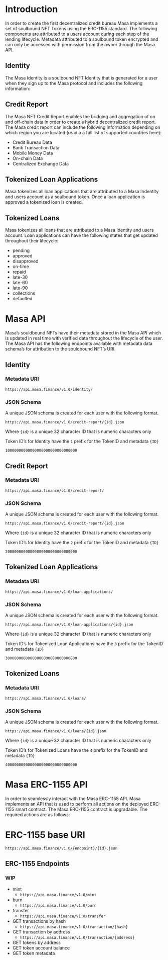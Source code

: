 # Introduction

In order to create the first decentralized credit bureau Masa implements a set of soulbound NFT Tokens using the ERC-1155 standard. The following components are attributed to a users account during each step of the lending lifecycle. Metadata attributed to a soulbound token encrypted and can only be accessed with permission from the owner through the Masa API. 

## Identity

The Masa Identity is a soulbound NFT Identity that is generated for a user when they sign up to the Masa protocol and includes the following information:

## Credit Report

The Masa NFT Credit Report enables the bridging and aggregation of on and off-chain data in order to create a hybrid decentralized credit report. The Masa credit report can include the following information depending on which region you are located (read a a full list of supported countries here): 

- Credit Bureau Data
- Bank Transaction Data
- Mobile Money Data
- On-chain Data
- Centralized Exchange Data

## Tokenized Loan Applications

Masa tokenizes all loan applications that are attributed to a Masa Indentity and users account as a soulbound token. Once a loan application is approved a tokenized loan is created.

## Tokenized Loans

Masa tokenizes all loans that are attributed to a Masa Identity and users account. Loan applications can have the following states that get updated throughout their lifecycle: 

- pending
- approved
- disapproved
- on-time
- repaid
- late-30
- late-60
- late-90
- collections
- defaulted

# Masa API

Masa’s souldbound NFTs have their metadata stored in the Masa API which is updated in real time with verified data throughout the lifecycle of the user. The Masa API has the following endpoints available with metadata data schema’s for attribution to the souldbound NFT’s URI. 

## Identity

### Metadata URI

`https://api.masa.finance/v1.0/identity/`

### **JSON Schema**

A unique JSON schema is created for each user with the following format. 

`https://api.masa.finance/v1.0/credit-report/{id}.json`

Where `{id}` is a unique 32 character ID that is numeric characters only

Token ID’s for Identity have the `1` prefix for the TokenID and metadata `{ID}`

`10000000000000000000000000000000`

## Credit Report

### Metadata URI

`https://api.masa.finance/v1.0/credit-report/`

### **JSON Schema**

A unique JSON schema is created for each user with the following format. 

`https://api.masa.finance/v1.0/credit-report/{id}.json`

Where `{id}` is a unique 32 character ID that is numeric characters only

Token ID’s for Identity have the `2` prefix for the TokenID and metadata `{ID}`

`20000000000000000000000000000000`

## Tokenized Loan Applications

### Metadata URI

`https://api.masa.finance/v1.0/loan-applications/`

### **JSON Schema**

A unique JSON schema is created for each user with the following format. 

`https://api.masa.finance/v1.0/loan-applications/{id}.json`

Where `{id}` is a unique 32 character ID that is numeric characters only

Token ID’s for Tokenized Loan Applications have the `3` prefix for the TokenID and metadata `{ID}`

`30000000000000000000000000000000`

## Tokenized Loans

### Metadata URI

`https://api.masa.finance/v1.0/loans/`

### **JSON Schema**

A unique JSON schema is created for each user with the following format. 

`https://api.masa.finance/v1.0/loans/{id}.json`

Where `{id}` is a unique 32 character ID that is numeric characters only

Token ID’s for Tokenized Loans have the `4` prefix for the TokenID and metadata `{ID}`

`40000000000000000000000000000000`

# Masa ERC-1155 API

In order to seamlessly interact with the Masa ERC-1155 API. Masa implements an API that is used to perform all actions on the deployed ERC-1155 smart contract. The Masa ERC-1155 contract is upgradable. The required actions are as follows:

# ERC-1155 base URI

`https://api.masa.finance/v1.0/{endpoint}/{id}.json`

## ERC-1155 Endpoints
### WIP
- mint
    - `https://api.masa.finance/v1.0/mint`
- burn
    - `https://api.masa.finance/v1.0/burn`
- transfer
    - `https://api.masa.finance/v1.0/transfer`
- GET transactions by hash
    - `https://api.masa.finance/v1.0/transaction/{hash}`
- GET transaction by address
    - `https://api.masa.finance/v1.0/transaction/{address}`
- GET tokens by address
- GET token account balance
- GET token metadata